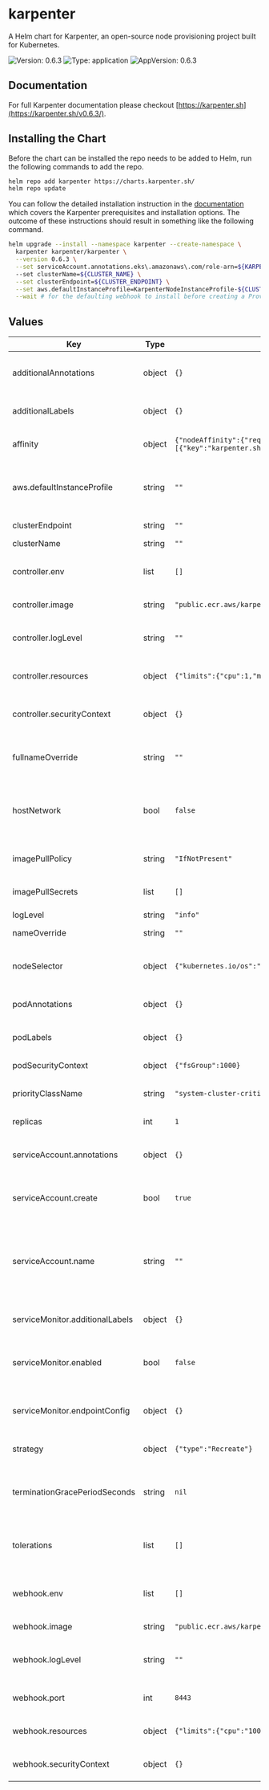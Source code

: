 # karpenter

A Helm chart for Karpenter, an open-source node provisioning project built for Kubernetes.

![Version: 0.6.3](https://img.shields.io/badge/Version-0.6.3-informational?style=flat-square) ![Type: application](https://img.shields.io/badge/Type-application-informational?style=flat-square) ![AppVersion: 0.6.3](https://img.shields.io/badge/AppVersion-0.6.3-informational?style=flat-square)

## Documentation

For full Karpenter documentation please checkout [https://karpenter.sh](https://karpenter.sh/v0.6.3/).

## Installing the Chart

Before the chart can be installed the repo needs to be added to Helm, run the following commands to add the repo.

```bash
helm repo add karpenter https://charts.karpenter.sh/
helm repo update
```

You can follow the detailed installation instruction in the [documentation](https://karpenter.sh/v0.6.3/getting-started/#install) which covers the Karpenter prerequisites and installation options. The outcome of these instructions should result in something like the following command.

```bash
helm upgrade --install --namespace karpenter --create-namespace \
  karpenter karpenter/karpenter \
  --version 0.6.3 \
  --set serviceAccount.annotations.eks\.amazonaws\.com/role-arn=${KARPENTER_IAM_ROLE_ARN}
  --set clusterName=${CLUSTER_NAME} \
  --set clusterEndpoint=${CLUSTER_ENDPOINT} \
  --set aws.defaultInstanceProfile=KarpenterNodeInstanceProfile-${CLUSTER_NAME} \
  --wait # for the defaulting webhook to install before creating a Provisioner
```

## Values

| Key | Type | Default | Description |
|-----|------|---------|-------------|
| additionalAnnotations | object | `{}` | Additional annotations to add into metadata. |
| additionalLabels | object | `{}` | Additional labels to add into metadata. |
| affinity | object | `{"nodeAffinity":{"requiredDuringSchedulingIgnoredDuringExecution":{"nodeSelectorTerms":[{"matchExpressions":[{"key":"karpenter.sh/provisioner-name","operator":"DoesNotExist"}]}]}}}` | Affinity rules for scheduling the pod. |
| aws.defaultInstanceProfile | string | `""` | The default instance profile to use when launching nodes on AWS |
| clusterEndpoint | string | `""` | Cluster endpoint. |
| clusterName | string | `""` | Cluster name. |
| controller.env | list | `[]` | Additional environment variables for the controller pod. |
| controller.image | string | `"public.ecr.aws/karpenter/controller:v0.6.3@sha256:8b4b72e002b88274895e4f7ee253e29a87391f5a29350f7650aff83b7a6f2030"` | Controller image. |
| controller.logLevel | string | `""` | Controller log level, defaults to the global log level |
| controller.resources | object | `{"limits":{"cpu":1,"memory":"1Gi"},"requests":{"cpu":1,"memory":"1Gi"}}` | Resources for the controller pod. |
| controller.securityContext | object | `{}` | SecurityContext for the controller container. |
| fullnameOverride | string | `""` | Overrides the chart's computed fullname. |
| hostNetwork | bool | `false` | Bind the pod to the host network. This is required when using a custom CNI. |
| imagePullPolicy | string | `"IfNotPresent"` | Image pull policy for Docker images. |
| imagePullSecrets | list | `[]` | Image pull secrets for Docker images. |
| logLevel | string | `"info"` | Global log level |
| nameOverride | string | `""` | Overrides the chart's name. |
| nodeSelector | object | `{"kubernetes.io/os":"linux"}` | Node selectors to schedule the pod to nodes with labels. |
| podAnnotations | object | `{}` | Additional annotations for the pod. |
| podLabels | object | `{}` | Additional labels for the pod. |
| podSecurityContext | object | `{"fsGroup":1000}` | SecurityContext for the pod. |
| priorityClassName | string | `"system-cluster-critical"` | PriorityClass name for the pod. |
| replicas | int | `1` | Number of replicas. |
| serviceAccount.annotations | object | `{}` | Additional annotations for the ServiceAccount. |
| serviceAccount.create | bool | `true` | Specifies if a ServiceAccount should be created. |
| serviceAccount.name | string | `""` | The name of the ServiceAccount to use. If not set and create is true, a name is generated using the fullname template. |
| serviceMonitor.additionalLabels | object | `{}` | Additional labels for the ServiceMonitor. |
| serviceMonitor.enabled | bool | `false` | Specifies whether a ServiceMonitor should be created. |
| serviceMonitor.endpointConfig | object | `{}` | Endpoint configuration for the ServiceMonitor. |
| strategy | object | `{"type":"Recreate"}` | Strategy for updating the pod. |
| terminationGracePeriodSeconds | string | `nil` | Override the default termination grace period for the pod. |
| tolerations | list | `[]` | Tolerations to allow the pod to be scheduled to nodes with taints. |
| webhook.env | list | `[]` | Additional environment variables for the webhook pod. |
| webhook.image | string | `"public.ecr.aws/karpenter/webhook:v0.6.3@sha256:cddaa650e52e62bc0520697d8662a1dab99d009e4ea3ffa176367dfe6cf84d2d"` | Webhook image. |
| webhook.logLevel | string | `""` | Webhook log level, defaults to the global log level |
| webhook.port | int | `8443` | The container port to use for the webhook. |
| webhook.resources | object | `{"limits":{"cpu":"100m","memory":"50Mi"},"requests":{"cpu":"100m","memory":"50Mi"}}` | Resources for the webhook pod. |
| webhook.securityContext | object | `{}` | SecurityContext for the webhook container. |

